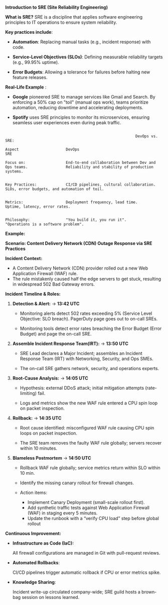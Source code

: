 **Introduction to SRE (Site Reliability Engineering)**

**What is SRE?**
SRE is a discipline that applies software engineering principles to IT operations to ensure system reliability. 

**Key practices include**:

- **Automation**: Replacing manual tasks (e.g., incident response) with code.

- **Service-Level Objectives (SLOs)**: Defining measurable reliability targets (e.g., 99.95% uptime).

- **Error Budgets**: Allowing a tolerance for failures before halting new feature releases.

**Real-Life Example** :

- **Google** pioneered SRE to manage services like Gmail and Search. By enforcing a 50% cap on "toil" (manual ops work), teams prioritize automation, reducing downtime and accelerating deployments.

- **Spotify** uses SRE principles to monitor its microservices, ensuring seamless user experiences even during peak traffic.

```

                                                          DevOps vs. SRE:

Aspect                     DevOps                                                               SRE

Focus on:                  End-to-end collaboration between Dev and Ops teams.                 Reliability and stability of production systems.


Key Practices:             CI/CD pipelines, cultural collaboration.                            SLOs, error budgets, and automation of toil.


Metrics:                   Deployment frequency, lead time.                                    Uptime, latency, error rates.


Philosophy:                "You build it, you run it".                                         "Operations is a software problem".

```


**Example:**

**Scenario: Content Delivery Network (CDN) Outage Response via SRE Practices**

**Incident Context:**

- A Content Delivery Network (CDN) provider rolled out a new Web Application Firewall (WAF) rule.
- The rule mistakenly caused half the edge servers to get stuck, resulting in widespread 502 Bad Gateway errors.

**Incident Timeline & Roles:**

1. **Detection & Alert:**
    → **13:42 UTC**
   
     - Monitoring alerts detect 502 rates exceeding 5% (Service Level Objective: SLO breach). PagerDuty page goes out to on-call SREs.
       
     - Monitoring tools detect error rates breaching the Error Budget (Error Budget) and page the on-call SRE.

3. **Assemble Incident Response Team(IRT):**
    → **13:50 UTC**
   
     - SRE Lead declares a Major Incident; assembles an Incident Response Team (IRT) with Networking, Security, and Ops SMEs.
       
     - The on-call SRE gathers network, security, and operations experts.

5. **Root-Cause Analysis:**
  → **14:05 UTC**

    - Hypothesis: external DDoS attack; initial mitigation attempts (rate-limiting) fail.
      
    - Logs and metrics show the new WAF rule entered a CPU spin loop on packet inspection.

7. **Rollback:**
    → **14:35 UTC**
   
     - Root cause identified: misconfigured WAF rule causing CPU spin loops on packet inspection.
       
     - The SRE team removes the faulty WAF rule globally; servers recover within 10 minutes.

9. **Blameless Postmortem**
    → **14:50 UTC**
     - Rollback WAF rule globally; service metrics return within SLO within 10 min.
       
     - Identify the missing canary rollout for firewall changes.
       
     - Action items:
       - Implement Canary Deployment (small-scale rollout first).
       - Add synthetic traffic tests against Web Application Firewall (WAF) in staging every 5 minutes.
       - Update the runbook with a “verify CPU load” step before global rollout
   

**Continuous Improvement:**

- **Infrastructure as Code (IaC):**
  
    All firewall configurations are managed in Git with pull-request reviews.

- **Automated Rollbacks**:
  
    CI/CD pipelines trigger automatic rollback if CPU or error metrics spike.


- **Knowledge Sharing**:

  Incident write-up circulated company-wide; SRE guild hosts a brown-bag session on lessons learned.


